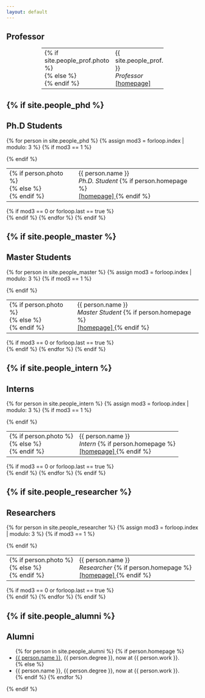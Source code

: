 ```yaml
---
layout: default
---
```


## Professor
<div class="row">
  <div class="col-md-4"></div>
  <div class="col-md-4 namecard">
    <table style="width: 320px; margin: 0 auto;">
      <tr>
        <td>
        {% if site.people_prof.photo %}
                  <div class="photo"
                       style="background:url({{ site.people_prof.photo }}) center no-repeat; background-size:contain;">
        {% else %}
                  <div class="photo"
                     style="background:url(/images/user.svg) center no-repeat; background-size:contain;">
        {% endif %}
          </div>
        </td>
        <td class="container">
        {{ site.people_prof.name }}<br />
        <em>Professor</em><br />
        <a href="{{ site.people_prof.homepage }}">
          <span class="glyphicon glyphicon-home"></span> [homepage]
        </a>
        </td>
      </tr>
    </table>
  </div>
  <div class="col-md-4"></div>
</div>

{% if site.people_phd %}
---
## Ph.D Students
{% for person in site.people_phd %}
{% assign mod3 = forloop.index | modulo: 3 %}
{% if mod3 == 1 %}
<div class="row">
{% endif %}
  <div class="col-md-4 namecard">
    <table>
      <tr>
        <td>
{% if person.photo %}
          <div class="photo"
               style="background:url({{ person.photo }}) center no-repeat; background-size:contain;">
{% else %}
          <div class="photo"
             style="background:url(/images/user.svg) center no-repeat; background-size:contain;">
{% endif %}
          </div>
        </td>
        <td class="container">
          {{ person.name }}<br />
          <em>Ph.D. Student</em>
          {% if person.homepage %}
          <br />
          <a href="{{ person.homepage }}">
            <span class="glyphicon glyphicon-home"></span> [homepage]
          </a>
        {% endif %}
        </td>
      </tr>
    </table>
  </div>
{% if mod3 == 0 or forloop.last == true %}
</div>
{% endif %}
{% endfor %}
{% endif %}

{% if site.people_master %}
---
## Master Students
{% for person in site.people_master %}
{% assign mod3 = forloop.index | modulo: 3 %}
{% if mod3 == 1 %}
<div class="row">
{% endif %}
  <div class="col-md-4 namecard">
    <table>
      <tr>
        <td>
{% if person.photo %}
          <div class="photo"
               style="background:url({{ person.photo }}) center no-repeat; background-size:contain;">
{% else %}
          <div class="photo"
             style="background:url(/images/user.svg) center no-repeat; background-size:contain;">
{% endif %}
          </div>
        </td>
        <td class="container">
          {{ person.name }}<br />
          <em>Master Student</em>
          {% if person.homepage %}
          <br />
          <a href="{{ person.homepage }}">
            <span class="glyphicon glyphicon-home"></span> [homepage]
          </a>
        {% endif %}
        </td>
      </tr>
    </table>
  </div>
{% if mod3 == 0 or forloop.last == true %}
</div>
{% endif %}
{% endfor %}
{% endif %}

{% if site.people_intern %}
---
## Interns
{% for person in site.people_intern %}
{% assign mod3 = forloop.index | modulo: 3 %}
{% if mod3 == 1 %}
<div class="row">
{% endif %}
  <div class="col-md-4 namecard">
    <table>
      <tr>
        <td>
{% if person.photo %}
          <div class="photo"
               style="background:url({{ person.photo }}) center no-repeat; background-size:contain;">
{% else %}
          <div class="photo"
             style="background:url(/images/user.svg) center no-repeat; background-size:contain;">
{% endif %}
          </div>
        </td>
        <td class="container">
          {{ person.name }}<br />
          <em>Intern</em>
          {% if person.homepage %}
          <br />
          <a href="{{ person.homepage }}">
            <span class="glyphicon glyphicon-home"></span> [homepage]
          </a>
        {% endif %}
        </td>
      </tr>
    </table>
  </div>
{% if mod3 == 0 or forloop.last == true %}
</div>
{% endif %}
{% endfor %}
{% endif %}

{% if site.people_researcher %}
---
## Researchers
{% for person in site.people_researcher %}
{% assign mod3 = forloop.index | modulo: 3 %}
{% if mod3 == 1 %}
<div class="row">
{% endif %}
  <div class="col-md-4 namecard">
    <table>
      <tr>
        <td>
{% if person.photo %}
          <div class="photo"
               style="background:url({{ person.photo }}) center no-repeat; background-size:contain;">
{% else %}
          <div class="photo"
             style="background:url(/images/user.svg) center no-repeat; background-size:contain;">
{% endif %}
          </div>
        </td>
        <td class="container">
          {{ person.name }}<br />
          <em>Researcher</em>
          {% if person.homepage %}
          <br />
          <a href="{{ person.homepage }}">
            <span class="glyphicon glyphicon-home"></span> [homepage]
          </a>
        {% endif %}
        </td>
      </tr>
    </table>
  </div>
{% if mod3 == 0 or forloop.last == true %}
</div>
{% endif %}
{% endfor %}
{% endif %}

{% if site.people_alumni %}
---
## Alumni
<ul>
{% for person in site.people_alumni %}
{% if person.homepage %}
  <li class="alumni_item"><a href="{{ person.homepage }}">{{ person.name }}</a>, {{ person.degree }}, now at {{ person.work }}.</li>
{% else %}
  <li class="alumni_item">{{ person.name }}, {{ person.degree }}, now at {{ person.work }}.</li>
{% endif %}
{% endfor %}
</ul>
{% endif %}
